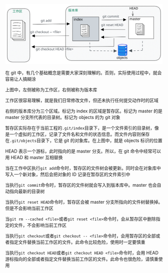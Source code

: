 <img src="./git-state.svg">

在 git 中，有几个基础概念是需要大家深刻理解的。否则，实际使用过程中，就会容易让人搞糊涂

上图中，左侧被称为工作区，右侧被称为版本库

工作区很容易理解，就是我们日常修改文件，但还未执行任何提交动作时的区域

右侧的版本库分为三个区域。标记为 index 的区域是暂存区。标记为 master 的是 master 分支所代表的目录树。标记为 objects 的为 git 对象

暂存区实际存在于当前工程的`.git/index`目录下，是一个文件索引的目录树，像是一个虚拟的工作区，记录了文件名和文件的状态信息。而文件内容则保存在`.git/objects`目录下，它是 git 的对象库。在上图中，就是 objects 标识的位置

HEAD 表示一个游标，此时指向的是 master 分支。所以，在 git 命令中经常可以用 HEAD 和 master 互相替换

当在工作中区执行`git add`命令时，暂存区的文件树会被更新。同时会在对象库中写入一个新对象，然后会把对象的 ID 记录在暂存区的文件索引中

当执行`git commit`命令时，暂存区的文件树就会写入到版本库中。master 也会自动指向最新的目录树

当执行`git reset HEAD`命令时，暂存区会被 master 分支所指向的文件树替换掉。但是不会影响当前工作区

当`git rm --cached <file>`或者`git reset <file>`命令时，会从暂存区中删除指定的文件，不会影响当前工作区

当执行`git checkout`或者`git checkout -- <file>`命令时，会用暂存区的全部或者指定文件替换当前工作区的文件。此命令比较危险，使用时一定要慎重

当执行`git checkout HEAD`或者`git checkout HEAD <file>`命令时，会用 HEAD 游标指向的全部或者指定文件替换当前工作区的文件。此命令也很危险，请慎重使用